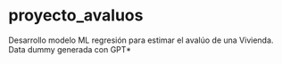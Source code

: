 # proyecto_avaluos
Desarrollo modelo ML regresión para estimar el avalúo de una Vivienda. Data dummy generada con GPT*
